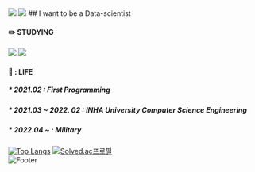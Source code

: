 <img src="https://capsule-render.vercel.app/api?type=slice&color=auto&height=100&section=header&text=&fontSize=90" />
<img src="https://capsule-render.vercel.app/api?type=slice&color=auto&height=300&section=header&text=I want to be a D%20render&fontSize=90" />
## I want to be a Data-scientist

#### :pencil2: STUDYING  
<a href="https://www.kaggle.com/qkrdyddnr"><img src="https://img.shields.io/badge/Kaggle-20BEFF?style=flat-square&logo=Kaggle&logoColor=blue"/></a> <a href="https://https://www.acmicpc.net/"><img src="https://img.shields.io/badge/baekjoon-88CE02?style=flat-square&logo=baekjoon&logoColor=blue"/></a>

#### :seedling: : LIFE
##### * 2021.02 : First Programming
##### * 2021.03 ~ 2022. 02 : INHA University Computer Science Engineering
##### * 2022.04 ~ : Military

[![Top Langs](https://github-readme-stats.vercel.app/api/top-langs/?username=yongukpark&layout=compact)](https://github.com/anuraghazra/github-readme-stats)    [![Solved.ac프로필](http://mazassumnida.wtf/api/generate_badge?boj=tkzj02)](https://www.acmicpc.net/)          
![Footer](https://capsule-render.vercel.app/api?type=waving&color=auto&height=200&section=footer)
